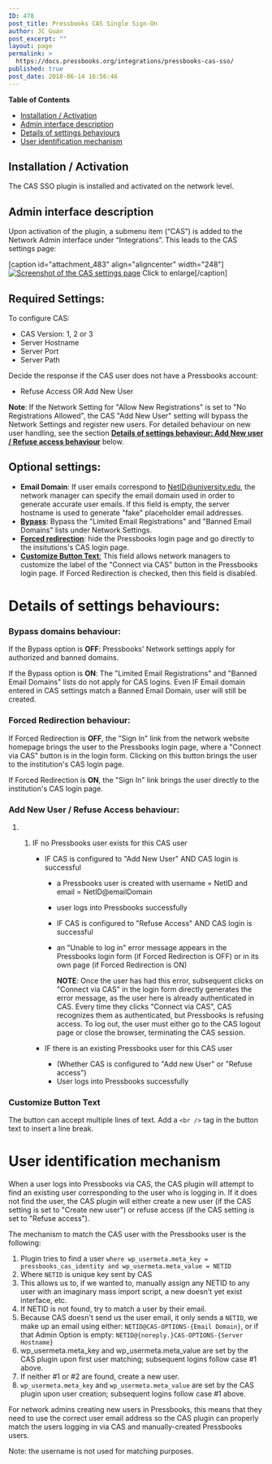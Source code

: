 ```yaml
---
ID: 478
post_title: Pressbooks CAS Single Sign-On
author: JC Guan
post_excerpt: ""
layout: page
permalink: >
  https://docs.pressbooks.org/integrations/pressbooks-cas-sso/
published: true
post_date: 2018-06-14 16:56:46
---
```

**Table of Contents**

*   [Installation / Activation](#installation-activation)
*   [Admin interface description](#admin-interface-description)
*   [Details of settings behaviours](#details-of-settings-behaviours)
*   [User identification mechanism](#user-identification-mechanism)

## Installation / Activation

The CAS SSO plugin is installed and activated on the network level.

## Admin interface description

Upon activation of the plugin, a submenu item (“CAS”) is added to the Network Admin interface under “Integrations”. This leads to the CAS settings page:

\[caption id="attachment_483" align="aligncenter" width="248"\][![Screenshot of the CAS settings page](https://pressbooks.org/app/uploads/sites/2/2018/06/cas-settings-248x300.png)](https://pressbooks.org/app/uploads/sites/2/2018/06/cas-settings.png) Click to enlarge\[/caption\]

## Required Settings:

To configure CAS:

*   CAS Version: 1, 2 or 3
*   Server Hostname
*   Server Port
*   Server Path

Decide the response if the CAS user does not have a Pressbooks account:

*   Refuse Access OR Add New User

**Note**: If the Network Setting for "Allow New Registrations" is set to "No Registrations Allowed", the CAS "Add New User" setting will bypass the Network Settings and register new users. For detailed behaviour on new user handling, see the section **[Details of settings behaviour: Add New user / Refuse access behaviour](#add-new-user-refuse-access-behaviour)** below.

## Optional settings:

*   **Email Domain**: If user emails correspond to [NetID@university.edu](mailto:NetID@university.edu), the network manager can specify the email domain used in order to generate accurate user emails. If this field is empty, the server hostname is used to generate "fake" placeholder email addresses.
*   **[Bypass](#bypass-domains-behaviour)**: Bypass the "Limited Email Registrations" and "Banned Email Domains" lists under Network Settings.
*   **[Forced redirection](#forced-redirection-behaviour)**: hide the Pressbooks login page and go directly to the insitutions's CAS login page.
*   [**Customize Button Text**:](#customize-button-text) This field allows network managers to customize the label of the "Connect via CAS" button in the Pressbooks login page. If Forced Redirection is checked, then this field is disabled.

# Details of settings behaviours:

### **Bypass domains behaviour:**

If the Bypass option is **OFF**: Pressbooks' Network settings apply for authorized and banned domains.

If the Bypass option is **ON**: The "Limited Email Registrations" and "Banned Email Domains" lists do not apply for CAS logins. Even IF Email domain entered in CAS settings match a Banned Email Domain, user will still be created.

### **Forced Redirection behaviour:**

If Forced Redirection is **OFF**, the "Sign In" link from the network website homepage brings the user to the Pressbooks login page, where a "Connect via CAS" button is in the login form. Clicking on this button brings the user to the institution's CAS login page.

If Forced Redirection is **ON**, the "Sign In" link brings the user directly to the institution's CAS login page.

### **Add New User / Refuse Access behaviour:**

1.  1.  IF no Pressbooks user exists for this CAS user
        
        *   IF CAS is configured to "Add New User" AND CAS login is successful
            
            *   a Pressbooks user is created with username = NetID and email = NetID@emailDomain
            *   user logs into Pressbooks successfully
            *   IF CAS is configured to "Refuse Access" AND CAS login is successful
            *   an "Unable to log in" error message appears in the Pressbooks login form (if Forced Redirection is OFF) or in its own page (if Forced Redirection is ON)
                
                **NOTE**: Once the user has had this error, subsequent clicks on "Connect via CAS" in the login form directly generates the error message, as the user here is already authenticated in CAS. Every time they clicks "Connect via CAS", CAS recognizes them as authenticated, but Pressbooks is refusing access. To log out, the user must either go to the CAS logout page or close the browser, terminating the CAS session.
                
        *   IF there is an existing Pressbooks user for this CAS user
            *   (Whether CAS is configured to "Add new User" or "Refuse access")
            *   User logs into Pressbooks successfully

### Customize Button Text

The button can accept multiple lines of text. Add a `<br />` tag in the button text to insert a line break.

# User identification mechanism

When a user logs into Pressbooks via CAS, the CAS plugin will attempt to find an existing user corresponding to the user who is logging in. If it does not find the user, the CAS plugin will either create a new user (if the CAS setting is set to "Create new user") or refuse access (if the CAS setting is set to "Refuse access").

The mechanism to match the CAS user with the Pressbooks user is the following:

1.  Plugin tries to find a user `where wp_usermeta.meta_key = pressbooks_cas_identity and wp_usermeta.meta_value = NETID`
2.  Where `NETID` is unique key sent by CAS
3.  This allows us to, if we wanted to, manually assign any NETID to any user with an imaginary mass import script, a new doesn't yet exist interface, etc.
4.  If NETID is not found, try to match a user by their email.
5.  Because CAS doesn't send us the user email, it only sends a `NETID`, we make up an email using either: `NETID@CAS-OPTIONS-{Email Domain}`, or if that Admin Option is empty: `NETID@{noreply.}CAS-OPTIONS-{Server Hostname}`
6.  wp\_usermeta.meta\_key and wp\_usermeta.meta\_value are set by the CAS plugin upon first user matching; subsequent logins follow case #1 above.
7.  If neither #1 or #2 are found, create a new user.
8.  `wp_usermeta.meta_key` and `wp_usermeta.meta_value` are set by the CAS plugin upon user creation; subsequent logins follow case #1 above.

For network admins creating new users in Pressbooks, this means that they need to use the correct user email address so the CAS plugin can properly match the users logging in via CAS and manually-created Pressbooks users.

Note: the username is not used for matching purposes.